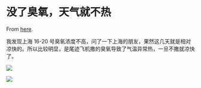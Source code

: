 # 没了臭氧，天气就不热

From [here](https://yinwang1.substack.com/p/9c6).

我发现上海 16-20 号臭氧浓度不高，问了一下上海的朋友，果然这几天就是相对凉快的。所以比较明显，是尾迹飞机撒的臭氧导致了气温异常热，一旦不撒就凉快了。

![](https://substackcdn.com/image/fetch/w_1456,c_limit,f_auto,q_auto:good,fl_progressive:steep/https%3A%2F%2Fsubstack-post-media.s3.amazonaws.com%2Fpublic%2Fimages%2F4789d532-3119-4b57-a69a-a2578d6ab4d7_1280x591.jpeg)

![](https://substackcdn.com/image/fetch/w_1456,c_limit,f_auto,q_auto:good,fl_progressive:steep/https%3A%2F%2Fsubstack-post-media.s3.amazonaws.com%2Fpublic%2Fimages%2Ffc8c2986-38c3-4a4b-86e7-596ab0f6a766_1451x1489.jpeg)

